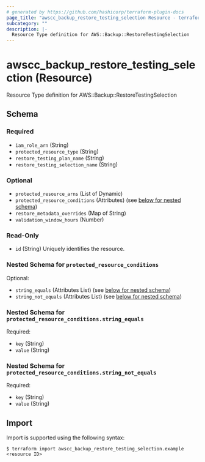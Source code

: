 ```yaml
---
# generated by https://github.com/hashicorp/terraform-plugin-docs
page_title: "awscc_backup_restore_testing_selection Resource - terraform-provider-awscc"
subcategory: ""
description: |-
  Resource Type definition for AWS::Backup::RestoreTestingSelection
---
```


# awscc_backup_restore_testing_selection (Resource)

Resource Type definition for AWS::Backup::RestoreTestingSelection



<!-- schema generated by tfplugindocs -->
## Schema

### Required

- `iam_role_arn` (String)
- `protected_resource_type` (String)
- `restore_testing_plan_name` (String)
- `restore_testing_selection_name` (String)

### Optional

- `protected_resource_arns` (List of Dynamic)
- `protected_resource_conditions` (Attributes) (see [below for nested schema](#nestedatt--protected_resource_conditions))
- `restore_metadata_overrides` (Map of String)
- `validation_window_hours` (Number)

### Read-Only

- `id` (String) Uniquely identifies the resource.

<a id="nestedatt--protected_resource_conditions"></a>
### Nested Schema for `protected_resource_conditions`

Optional:

- `string_equals` (Attributes List) (see [below for nested schema](#nestedatt--protected_resource_conditions--string_equals))
- `string_not_equals` (Attributes List) (see [below for nested schema](#nestedatt--protected_resource_conditions--string_not_equals))

<a id="nestedatt--protected_resource_conditions--string_equals"></a>
### Nested Schema for `protected_resource_conditions.string_equals`

Required:

- `key` (String)
- `value` (String)


<a id="nestedatt--protected_resource_conditions--string_not_equals"></a>
### Nested Schema for `protected_resource_conditions.string_not_equals`

Required:

- `key` (String)
- `value` (String)

## Import

Import is supported using the following syntax:

```shell
$ terraform import awscc_backup_restore_testing_selection.example <resource ID>
```
